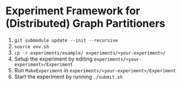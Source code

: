 # Experiment Framework for (Distributed) Graph Partitioners

1. `git submodule update --init --recursive`
2. `source env.sh`
3. `cp -r experiments/example/ experiments/<your-experiment>/`
4. Setup the experiment by editing `experiments/<your-experiment>/Experiment`
5. Run `MakeExperiment` in `experiments/<your-experiment>/Experiment`
6. Start the experiment by running `./submit.sh`

